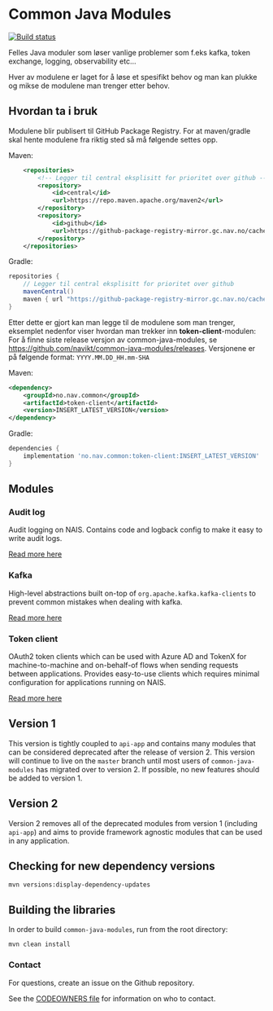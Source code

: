 # Common Java Modules

[![Build status](https://github.com/navikt/common-java-modules/workflows/Test%20and%20release/badge.svg)](https://github.com/navikt/common-java-modules/workflows/Test%20and%20release/badge.svg)

Felles Java moduler som løser vanlige problemer som f.eks kafka, token exchange, logging, observability etc...

Hver av modulene er laget for å løse et spesifikt behov og man kan plukke og mikse de modulene man trenger etter behov.

## Hvordan ta i bruk

Modulene blir publisert til GitHub Package Registry. For at maven/gradle skal hente modulene fra riktig sted så må følgende settes opp.

Maven:
```xml
    <repositories>
        <!-- Legger til central eksplisitt for prioritet over github -->
        <repository>
            <id>central</id>
            <url>https://repo.maven.apache.org/maven2</url>
        </repository>
        <repository>
            <id>github</id>
            <url>https://github-package-registry-mirror.gc.nav.no/cached/maven-release</url>
        </repository>
    </repositories>
```

Gradle:
```groovy
repositories {
    // Legger til central eksplisitt for prioritet over github
    mavenCentral()
    maven { url "https://github-package-registry-mirror.gc.nav.no/cached/maven-release" }
}
```

Etter dette er gjort kan man legge til de modulene som man trenger, eksemplet nedenfor viser hvordan man trekker inn **token-client**-modulen:
For å finne siste release versjon av common-java-modules, se https://github.com/navikt/common-java-modules/releases.
Versjonene er på følgende format: `YYYY.MM.DD_HH.mm-SHA`

Maven:
```xml
<dependency>
    <groupId>no.nav.common</groupId>
    <artifactId>token-client</artifactId>
    <version>INSERT_LATEST_VERSION</version>
</dependency>
```

Gradle:
```groovy
dependencies {
    implementation 'no.nav.common:token-client:INSERT_LATEST_VERSION'
}
```

## Modules

### Audit log
Audit logging on NAIS. Contains code and logback config to make it easy to write audit logs.

[Read more here](audit-log/README.md)

### Kafka
High-level abstractions built on-top of `org.apache.kafka.kafka-clients` to prevent common mistakes when dealing with kafka.

[Read more here](kafka/README.md)

### Token client
OAuth2 token clients which can be used with Azure AD and TokenX for machine-to-machine and on-behalf-of flows when sending requests between applications. 
Provides easy-to-use clients which requires minimal configuration for applications running on NAIS.

[Read more here](token-client/README.md)

## Version 1
This version is tightly coupled to `api-app` and contains many modules that can be considered deprecated after the release of version 2.
This version will continue to live on the `master` branch until most users of `common-java-modules` has migrated over to version 2.
If possible, no new features should be added to version 1.

## Version 2
Version 2 removes all of the deprecated modules from version 1 (including `api-app`) and aims to provide framework agnostic modules that can be used in any application.

## Checking for new dependency versions

```shell
mvn versions:display-dependency-updates
```

## Building the libraries

In order to build `common-java-modules`, run from the root directory:

```shell
mvn clean install
```

### Contact

For questions, create an issue on the Github repository.

See the [CODEOWNERS file](CODEOWNERS) for information on who to contact.

